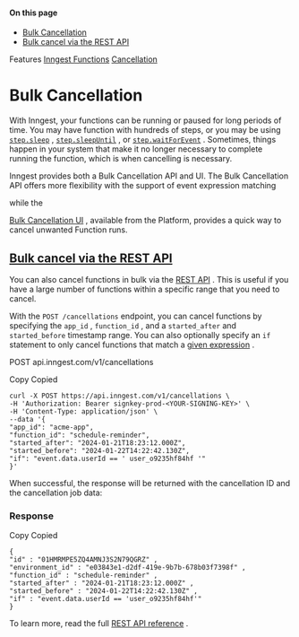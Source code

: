 #### On this page

- [Bulk Cancellation](\docs\guides\cancel-running-functions#bulk-cancellation)
- [Bulk cancel via the REST API](\docs\guides\cancel-running-functions#bulk-cancel-via-the-rest-api)

Features [Inngest Functions](\docs\features\inngest-functions) [Cancellation](\docs\features\inngest-functions\cancellation)

# Bulk Cancellation

With Inngest, your functions can be running or paused for long periods of time. You may have function with hundreds of steps, or you may be using [`step.sleep`](\docs\reference\functions\step-sleep) , [`step.sleepUntil`](\docs\reference\functions\step-sleep-until) , or [`step.waitForEvent`](\docs\reference\functions\step-wait-for-event) . Sometimes, things happen in your system that make it no longer necessary to complete running the function, which is when cancelling is necessary.

Inngest provides both a Bulk Cancellation API and UI. The Bulk Cancellation API offers more flexibility with the support of event expression matching

while the

[Bulk Cancellation UI](\docs\platform\manage\bulk-cancellation) , available from the Platform, provides a quick way to cancel unwanted Function runs.

## [Bulk cancel via the REST API](\docs\guides\cancel-running-functions#bulk-cancel-via-the-rest-api)

You can also cancel functions in bulk via the [REST API](https://api-docs.inngest.com/docs/inngest-api) . This is useful if you have a large number of functions within a specific range that you need to cancel.

With the `POST /cancellations` endpoint, you can cancel functions by specifying the `app_id` , `function_id` , and a `started_after` and `started_before` timestamp range. You can also optionally specify an `if` statement to only cancel functions that match a [given expression](\docs\guides\writing-expressions) .

POST api.inngest.com/v1/cancellations

Copy Copied

```
curl -X POST https://api.inngest.com/v1/cancellations \
-H 'Authorization: Bearer signkey-prod-<YOUR-SIGNING-KEY>' \
-H 'Content-Type: application/json' \
--data '{
"app_id": "acme-app",
"function_id": "schedule-reminder",
"started_after": "2024-01-21T18:23:12.000Z",
"started_before": "2024-01-22T14:22:42.130Z",
"if": "event.data.userId == ' user_o9235hf84hf '"
}'
```

When successful, the response will be returned with the cancellation ID and the cancellation job data:

### Response

Copy Copied

```
{
"id" : "01HMRMPE5ZQ4AMNJ3S2N79QGRZ" ,
"environment_id" : "e03843e1-d2df-419e-9b7b-678b03f7398f" ,
"function_id" : "schedule-reminder" ,
"started_after" : "2024-01-21T18:23:12.000Z" ,
"started_before" : "2024-01-22T14:22:42.130Z" ,
"if" : "event.data.userId == 'user_o9235hf84hf'"
}
```

To learn more, read the full [REST API reference](https://api-docs.inngest.com/docs/inngest-api) .